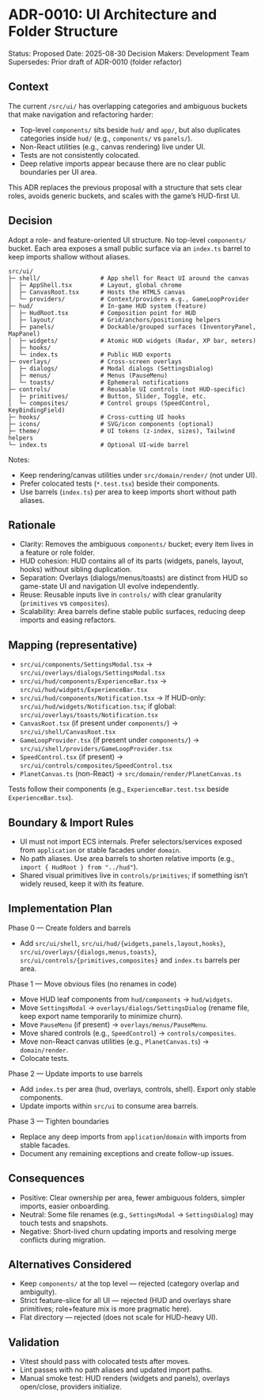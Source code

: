 # ADR-0010: UI Architecture and Folder Structure

Status: Proposed
Date: 2025-08-30
Decision Makers: Development Team
Supersedes: Prior draft of ADR-0010 (folder refactor)

## Context

The current `/src/ui/` has overlapping categories and ambiguous buckets that make navigation and refactoring harder:

- Top-level `components/` sits beside `hud/` and `app/`, but also duplicates categories inside `hud/` (e.g., `components/` vs `panels/`).
- Non-React utilities (e.g., canvas rendering) live under UI.
- Tests are not consistently colocated.
- Deep relative imports appear because there are no clear public boundaries per UI area.

This ADR replaces the previous proposal with a structure that sets clear roles, avoids generic buckets, and scales with the game’s HUD-first UI.

## Decision

Adopt a role- and feature-oriented UI structure. No top-level `components/` bucket. Each area exposes a small public surface via an `index.ts` barrel to keep imports shallow without aliases.

```
src/ui/
├─ shell/                 # App shell for React UI around the canvas
│  ├─ AppShell.tsx        # Layout, global chrome
│  ├─ CanvasRoot.tsx      # Hosts the HTML5 canvas
│  └─ providers/          # Context/providers e.g., GameLoopProvider
├─ hud/                   # In-game HUD system (feature)
│  ├─ HudRoot.tsx         # Composition point for HUD
│  ├─ layout/             # Grid/anchors/positioning helpers
│  ├─ panels/             # Dockable/grouped surfaces (InventoryPanel, MapPanel)
│  ├─ widgets/            # Atomic HUD widgets (Radar, XP bar, meters)
│  ├─ hooks/
│  └─ index.ts            # Public HUD exports
├─ overlays/              # Cross-screen overlays
│  ├─ dialogs/            # Modal dialogs (SettingsDialog)
│  ├─ menus/              # Menus (PauseMenu)
│  └─ toasts/             # Ephemeral notifications
├─ controls/              # Reusable UI controls (not HUD-specific)
│  ├─ primitives/         # Button, Slider, Toggle, etc.
│  └─ composites/         # Control groups (SpeedControl, KeyBindingField)
├─ hooks/                 # Cross-cutting UI hooks
├─ icons/                 # SVG/icon components (optional)
├─ theme/                 # UI tokens (z-index, sizes), Tailwind helpers
└─ index.ts               # Optional UI-wide barrel
```

Notes:

- Keep rendering/canvas utilities under `src/domain/render/` (not under UI).
- Prefer colocated tests (`*.test.tsx`) beside their components.
- Use barrels (`index.ts`) per area to keep imports short without path aliases.

## Rationale

- Clarity: Removes the ambiguous `components/` bucket; every item lives in a feature or role folder.
- HUD cohesion: HUD contains all of its parts (widgets, panels, layout, hooks) without sibling duplication.
- Separation: Overlays (dialogs/menus/toasts) are distinct from HUD so game-state UI and navigation UI evolve independently.
- Reuse: Reusable inputs live in `controls/` with clear granularity (`primitives` vs `composites`).
- Scalability: Area barrels define stable public surfaces, reducing deep imports and easing refactors.

## Mapping (representative)

- `src/ui/components/SettingsModal.tsx` → `src/ui/overlays/dialogs/SettingsModal.tsx`
- `src/ui/hud/components/ExperienceBar.tsx` → `src/ui/hud/widgets/ExperienceBar.tsx`
- `src/ui/hud/components/Notification.tsx` → If HUD-only: `src/ui/hud/widgets/Notification.tsx`; if global: `src/ui/overlays/toasts/Notification.tsx`
- `CanvasRoot.tsx` (if present under `components/`) → `src/ui/shell/CanvasRoot.tsx`
- `GameLoopProvider.tsx` (if present under `components/`) → `src/ui/shell/providers/GameLoopProvider.tsx`
- `SpeedControl.tsx` (if present) → `src/ui/controls/composites/SpeedControl.tsx`
- `PlanetCanvas.ts` (non-React) → `src/domain/render/PlanetCanvas.ts`

Tests follow their components (e.g., `ExperienceBar.test.tsx` beside `ExperienceBar.tsx`).

## Boundary & Import Rules

- UI must not import ECS internals. Prefer selectors/services exposed from `application` or stable facades under `domain`.
- No path aliases. Use area barrels to shorten relative imports (e.g., `import { HudRoot } from "../hud"`).
- Shared visual primitives live in `controls/primitives`; if something isn’t widely reused, keep it with its feature.

## Implementation Plan

Phase 0 — Create folders and barrels

- Add `src/ui/shell`, `src/ui/hud/{widgets,panels,layout,hooks}`, `src/ui/overlays/{dialogs,menus,toasts}`, `src/ui/controls/{primitives,composites}` and `index.ts` barrels per area.

Phase 1 — Move obvious files (no renames in code)

- Move HUD leaf components from `hud/components` → `hud/widgets`.
- Move `SettingsModal` → `overlays/dialogs/SettingsDialog` (rename file, keep export name temporarily to minimize churn).
- Move `PauseMenu` (if present) → `overlays/menus/PauseMenu`.
- Move shared controls (e.g., `SpeedControl`) → `controls/composites`.
- Move non-React canvas utilities (e.g., `PlanetCanvas.ts`) → `domain/render`.
- Colocate tests.

Phase 2 — Update imports to use barrels

- Add `index.ts` per area (hud, overlays, controls, shell). Export only stable components.
- Update imports within `src/ui` to consume area barrels.

Phase 3 — Tighten boundaries

- Replace any deep imports from `application`/`domain` with imports from stable facades.
- Document any remaining exceptions and create follow-up issues.

## Consequences

- Positive: Clear ownership per area, fewer ambiguous folders, simpler imports, easier onboarding.
- Neutral: Some file renames (e.g., `SettingsModal` → `SettingsDialog`) may touch tests and snapshots.
- Negative: Short-lived churn updating imports and resolving merge conflicts during migration.

## Alternatives Considered

- Keep `components/` at the top level — rejected (category overlap and ambiguity).
- Strict feature-slice for all UI — rejected (HUD and overlays share primitives; role+feature mix is more pragmatic here).
- Flat directory — rejected (does not scale for HUD-heavy UI).

## Validation

- Vitest should pass with colocated tests after moves.
- Lint passes with no path aliases and updated import paths.
- Manual smoke test: HUD renders (widgets and panels), overlays open/close, providers initialize.
